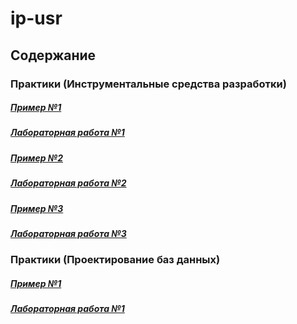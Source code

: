 # ip-usr

## Содержание

### Практики (Инструментальные средства разработки)

##### [Пример №1](ex/theme1.py)
##### [Лабораторная работа №1](labs/dev/lab1.md)

##### [Пример №2](ex/theme2.py)
##### [Лабораторная работа №2](labs/dev/lab2.md)

##### [Пример №3](ex/theme3.py)
##### [Лабораторная работа №3](labs/dev/lab3.md)

### Практики (Проектирование баз данных)

##### [Пример №1](ex/theme1.sql)
##### [Лабораторная работа №1](labs/db/lab1.md)

<!-- ##### [Пример №2](ex/theme2.sql)
##### [Лабораторная работа №2](labs/db/lab2.md) -->